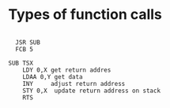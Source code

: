 # Types of function calls


```

  JSR SUB
  FCB 5

SUB TSX
    LDY 0,X get return addres
    LDAA 0,Y get data
    INY     adjust return address
    STY 0,X  update return address on stack
    RTS


```

